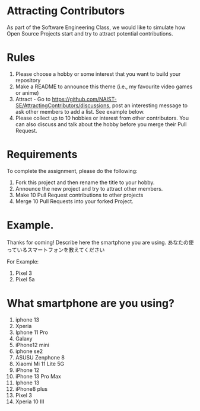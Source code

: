 # Attracting Contributors
As part of the Software Engineering Class, we would like to simulate how Open Source Projects start and try to attract potential contributions.

# Rules

1. Please choose a hobby or some interest that you want to build your repository
2. Make a README to announce this theme (i.e., my favourite video games or anime)
3. Attract - Go to https://github.com/NAIST-SE/AttractingContributors/discussions, post an interesting message to ask other members to add a list. See example below.
4. Please collect up to 10 hobbies or interest from other contributors. You can also discuss and talk about the hobby before you merge their Pull Request.

# Requirements
To complete the assignment, please do the following:
1. Fork this project and then rename the title to your hobby. 
2. Announce the new project and try to attract other members.
3. Make 10 Pull Request contributions to other projects
4. Merge 10 Pull Requests into your forked Project.

# Example. 
Thanks for coming!
Describe here the smartphone you are using.
あなたの使っているスマートフォンを教えてください

For Example:
1. Pixel 3
2. Pixel 5a

# What smartphone are you using?
1. iphone 13
1. Xperia
1. Iphone 11 Pro
1. Galaxy
1. iPhone12 mini
1. iphone se2
1. ASUSU Zenphone 8
1. Xiaomi Mi 11 Lite 5G
1. iPhone 12
1. iPhone 13 Pro Max
1. Iphone 13
1. iPhone8 plus
1. Pixel 3
1. Xperia 10 III
